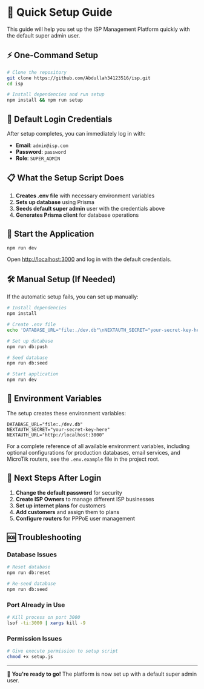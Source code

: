 # 🚀 Quick Setup Guide

This guide will help you set up the ISP Management Platform quickly with the default super admin user.

## ⚡ One-Command Setup

```bash
# Clone the repository
git clone https://github.com/Abdullah34123516/isp.git
cd isp

# Install dependencies and run setup
npm install && npm run setup
```

## 🔑 Default Login Credentials

After setup completes, you can immediately log in with:

- **Email**: `admin@isp.com`
- **Password**: `password`
- **Role**: `SUPER_ADMIN`

## 📋 What the Setup Script Does

1. **Creates .env file** with necessary environment variables
2. **Sets up database** using Prisma
3. **Seeds default super admin** user with the credentials above
4. **Generates Prisma client** for database operations

## 🚀 Start the Application

```bash
npm run dev
```

Open [http://localhost:3000](http://localhost:3000) and log in with the default credentials.

## 🛠️ Manual Setup (If Needed)

If the automatic setup fails, you can set up manually:

```bash
# Install dependencies
npm install

# Create .env file
echo 'DATABASE_URL="file:./dev.db"\nNEXTAUTH_SECRET="your-secret-key-here"\nNEXTAUTH_URL="http://localhost:3000"' > .env

# Set up database
npm run db:push

# Seed database
npm run db:seed

# Start application
npm run dev
```

## 🔧 Environment Variables

The setup creates these environment variables:

```env
DATABASE_URL="file:./dev.db"
NEXTAUTH_SECRET="your-secret-key-here"
NEXTAUTH_URL="http://localhost:3000"
```

For a complete reference of all available environment variables, including optional configurations for production databases, email services, and MicroTik routers, see the `.env.example` file in the project root.

## 🎯 Next Steps After Login

1. **Change the default password** for security
2. **Create ISP Owners** to manage different ISP businesses
3. **Set up internet plans** for customers
4. **Add customers** and assign them to plans
5. **Configure routers** for PPPoE user management

## 🆘 Troubleshooting

### Database Issues
```bash
# Reset database
npm run db:reset

# Re-seed database
npm run db:seed
```

### Port Already in Use
```bash
# Kill process on port 3000
lsof -ti:3000 | xargs kill -9
```

### Permission Issues
```bash
# Give execute permission to setup script
chmod +x setup.js
```

---

🎉 **You're ready to go!** The platform is now set up with a default super admin user.